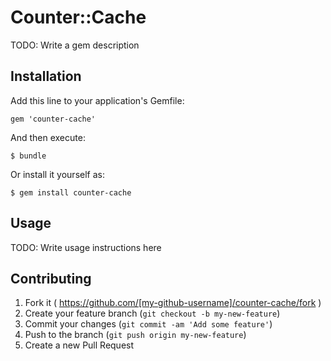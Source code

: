 # Counter::Cache

TODO: Write a gem description

## Installation

Add this line to your application's Gemfile:

    gem 'counter-cache'

And then execute:

    $ bundle

Or install it yourself as:

    $ gem install counter-cache

## Usage

TODO: Write usage instructions here

## Contributing

1. Fork it ( https://github.com/[my-github-username]/counter-cache/fork )
2. Create your feature branch (`git checkout -b my-new-feature`)
3. Commit your changes (`git commit -am 'Add some feature'`)
4. Push to the branch (`git push origin my-new-feature`)
5. Create a new Pull Request
